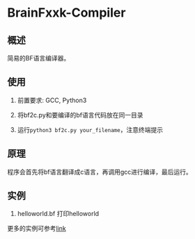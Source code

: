 # BrainFxxk-Compiler

## 概述

简易的BF语言编译器。

## 使用

1. 前置要求: GCC, Python3

2. 将bf2c.py和要编译的bf语言代码放在同一目录

3. 运行`python3 bf2c.py your_filename`，注意终端提示

## 原理

程序会首先将bf语言翻译成c语言，再调用gcc进行编译，最后运行。

## 实例

1. helloworld.bf 打印helloworld

更多的实例可参考[link](https://http://www.matrix67.com/blog/archives/168)